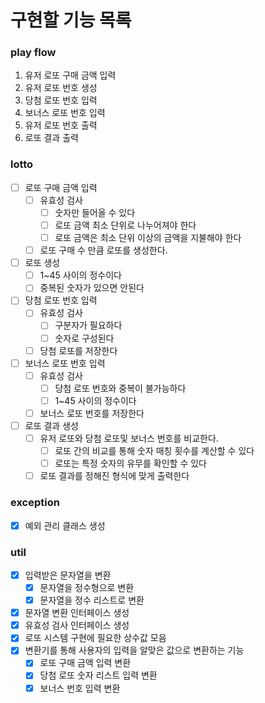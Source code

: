 # 구현할 기능 목록

### play flow
1. 유저 로또 구매 금액 입력
2. 유저 로또 번호 생성
3. 당첨 로또 번호 입력
4. 보너스 로또 번호 입력
5. 유저 로또 번호 출력
6. 로또 결과 출력

### lotto
- [ ] 로또 구매 금액 입력
    - [ ] 유효성 검사
        - [ ] 숫자만 들어올 수 있다
        - [ ] 로또 금액 최소 단위로 나누어져야 한다
        - [ ] 로또 금액은 최소 단위 이상의 금액을 지불해야 한다
    - [ ] 로또 구매 수 만큼 로또를 생성한다.
- [ ] 로또 생성
    - [ ] 1~45 사이의 정수이다
    - [ ] 중복된 숫자가 있으면 안된다
- [ ] 당첨 로또 번호 입력
    - [ ] 유효성 검사
        - [ ] 구분자가 필요하다
        - [ ] 숫자로 구성된다
    - [ ] 당첨 로또를 저장한다
- [ ] 보너스 로또 번호 입력
    - [ ] 유효성 검사
        - [ ] 당첨 로또 번호와 중복이 불가능하다
        - [ ] 1~45 사이의 정수이다
    - [ ] 보너스 로또 번호를 저장한다
- [ ] 로또 결과 생성
    - [ ] 유저 로또와 당첨 로또및  보너스 번호를 비교한다.
        - [ ] 로또 간의 비교를 통해 숫자 매칭 횟수를 계산할 수 있다
        - [ ] 로또는 특정 숫자의 유무를 확인할 수 있다
    - [ ] 로또 결과를 정해진 형식에 맞게 출력한다

### exception
- [x] 예외 관리 클래스 생성

### util
- [x] 입력받은 문자열을 변환
    - [x] 문자열을 정수형으로 변환
    - [x] 문자열을 정수 리스트로 변환
- [x] 문자열 변환 인터페이스 생성
- [x] 유효성 검사 인터페이스 생성
- [x] 로또 시스템 구현에 필요한 상수값 모음
- [x] 변환기를 통해 사용자의 입력을 알맞은 값으로 변환하는 기능
  - [x] 로또 구매 금액 입력 변환
  - [x] 당첨 로또 숫자 리스트 입력 변환
  - [x] 보너스 번호 입력 변환